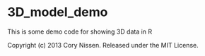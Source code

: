 3D_model_demo
=============

This is some demo code for showing 3D data in R

Copyright (c) 2013 Cory Nissen. Released under the MIT License.
